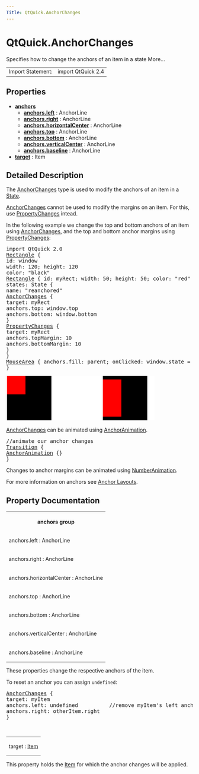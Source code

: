 ```yaml
---
Title: QtQuick.AnchorChanges
---
```


# QtQuick.AnchorChanges

<span class="subtitle"></span>
<!-- $$$AnchorChanges-brief -->
<p>Specifies how to change the anchors of an item in a state More...</p>
<!-- @@@AnchorChanges -->
<table class="alignedsummary">
<tr><td class="memItemLeft rightAlign topAlign"> Import Statement:</td><td class="memItemRight bottomAlign"> import QtQuick 2.4</td></tr></table><ul>
</ul>
<h2 id="properties">Properties</h2>
<ul>
<li class="fn"><b><b><a href="#anchors-prop">anchors</a></b></b><ul>
<li class="fn"><b><b><a href="#anchors.left-prop">anchors.left</a></b></b> : AnchorLine</li>
<li class="fn"><b><b><a href="#anchors.right-prop">anchors.right</a></b></b> : AnchorLine</li>
<li class="fn"><b><b><a href="#anchors.horizontalCenter-prop">anchors.horizontalCenter</a></b></b> : AnchorLine</li>
<li class="fn"><b><b><a href="#anchors.top-prop">anchors.top</a></b></b> : AnchorLine</li>
<li class="fn"><b><b><a href="#anchors.bottom-prop">anchors.bottom</a></b></b> : AnchorLine</li>
<li class="fn"><b><b><a href="#anchors.verticalCenter-prop">anchors.verticalCenter</a></b></b> : AnchorLine</li>
<li class="fn"><b><b><a href="#anchors.baseline-prop">anchors.baseline</a></b></b> : AnchorLine</li>
</ul>
</li>
<li class="fn"><b><b><a href="#target-prop">target</a></b></b> : Item</li>
</ul>
<!-- $$$AnchorChanges-description -->
<h2 id="details">Detailed Description</h2>
</p>
<p>The <a href="index.html">AnchorChanges</a> type is used to modify the anchors of an item in a <a href="QtQuick.State.md">State</a>.</p>
<p><a href="index.html">AnchorChanges</a> cannot be used to modify the margins on an item. For this, use <a href="QtQuick.PropertyChanges.md">PropertyChanges</a> intead.</p>
<p>In the following example we change the top and bottom anchors of an item using <a href="index.html">AnchorChanges</a>, and the top and bottom anchor margins using <a href="QtQuick.PropertyChanges.md">PropertyChanges</a>:</p>
<pre class="qml">import QtQuick 2.0
<span class="type"><a href="QtQuick.Rectangle.md">Rectangle</a></span> {
<span class="name">id</span>: <span class="name">window</span>
<span class="name">width</span>: <span class="number">120</span>; <span class="name">height</span>: <span class="number">120</span>
<span class="name">color</span>: <span class="string">&quot;black&quot;</span>
<span class="type"><a href="QtQuick.Rectangle.md">Rectangle</a></span> { <span class="name">id</span>: <span class="name">myRect</span>; <span class="name">width</span>: <span class="number">50</span>; <span class="name">height</span>: <span class="number">50</span>; <span class="name">color</span>: <span class="string">&quot;red&quot;</span> }
<span class="name">states</span>: <span class="name">State</span> {
<span class="name">name</span>: <span class="string">&quot;reanchored&quot;</span>
<span class="type"><a href="index.html">AnchorChanges</a></span> {
<span class="name">target</span>: <span class="name">myRect</span>
<span class="name">anchors</span>.top: <span class="name">window</span>.<span class="name">top</span>
<span class="name">anchors</span>.bottom: <span class="name">window</span>.<span class="name">bottom</span>
}
<span class="type"><a href="QtQuick.PropertyChanges.md">PropertyChanges</a></span> {
<span class="name">target</span>: <span class="name">myRect</span>
<span class="name">anchors</span>.topMargin: <span class="number">10</span>
<span class="name">anchors</span>.bottomMargin: <span class="number">10</span>
}
}
<span class="type"><a href="QtQuick.MouseArea.md">MouseArea</a></span> { <span class="name">anchors</span>.fill: <span class="name">parent</span>; <span class="name">onClicked</span>: <span class="name">window</span>.<span class="name">state</span> <span class="operator">=</span> <span class="string">&quot;reanchored&quot;</span> }
}</pre>
<p class="centerAlign"><img src="../../../media/anchorchanges.png" alt="" /></p><p><a href="index.html">AnchorChanges</a> can be animated using <a href="QtQuick.AnchorAnimation.md">AnchorAnimation</a>.</p>
<pre class="qml"><span class="comment">//animate our anchor changes</span>
<span class="type"><a href="QtQuick.Transition.md">Transition</a></span> {
<span class="type"><a href="QtQuick.AnchorAnimation.md">AnchorAnimation</a></span> {}
}</pre>
<p>Changes to anchor margins can be animated using <a href="QtQuick.NumberAnimation.md">NumberAnimation</a>.</p>
<p>For more information on anchors see <a href="QtQuick.qtquick-positioning-anchors.md#anchor-layout">Anchor Layouts</a>.</p>
<!-- @@@AnchorChanges -->
<h2>Property Documentation</h2>
<!-- $$$anchors -->
<table class="qmlname"><tr valign="top" id="anchors-prop"><th class="centerAlign"><p><b>anchors group</b></p></th></tr><tr valign="top" id="anchors.left-prop"><td class="tblQmlPropNode"><p><span class="name">anchors.left</span> : <span class="type">AnchorLine</span></p></td></tr><tr valign="top" id="anchors.right-prop"><td class="tblQmlPropNode"><p><span class="name">anchors.right</span> : <span class="type">AnchorLine</span></p></td></tr><tr valign="top" id="anchors.horizontalCenter-prop"><td class="tblQmlPropNode"><p><span class="name">anchors.horizontalCenter</span> : <span class="type">AnchorLine</span></p></td></tr><tr valign="top" id="anchors.top-prop"><td class="tblQmlPropNode"><p><span class="name">anchors.top</span> : <span class="type">AnchorLine</span></p></td></tr><tr valign="top" id="anchors.bottom-prop"><td class="tblQmlPropNode"><p><span class="name">anchors.bottom</span> : <span class="type">AnchorLine</span></p></td></tr><tr valign="top" id="anchors.verticalCenter-prop"><td class="tblQmlPropNode"><p><span class="name">anchors.verticalCenter</span> : <span class="type">AnchorLine</span></p></td></tr><tr valign="top" id="anchors.baseline-prop"><td class="tblQmlPropNode"><p><span class="name">anchors.baseline</span> : <span class="type">AnchorLine</span></p></td></tr></table><p>These properties change the respective anchors of the item.</p>
<p>To reset an anchor you can assign <code>undefined</code>:</p>
<pre class="qml"><span class="type"><a href="index.html">AnchorChanges</a></span> {
<span class="name">target</span>: <span class="name">myItem</span>
<span class="name">anchors</span>.left: <span class="name">undefined</span>          <span class="comment">//remove myItem's left anchor</span>
<span class="name">anchors</span>.right: <span class="name">otherItem</span>.<span class="name">right</span>
}</pre>
<!-- @@@anchors -->
<br/>
<!-- $$$target -->
<table class="qmlname"><tr valign="top" id="target-prop"><td class="tblQmlPropNode"><p><span class="name">target</span> : <span class="type"><a href="QtQuick.Item.md">Item</a></span></p></td></tr></table><p>This property holds the <a href="QtQuick.Item.md">Item</a> for which the anchor changes will be applied.</p>
<!-- @@@target -->
<br/>
